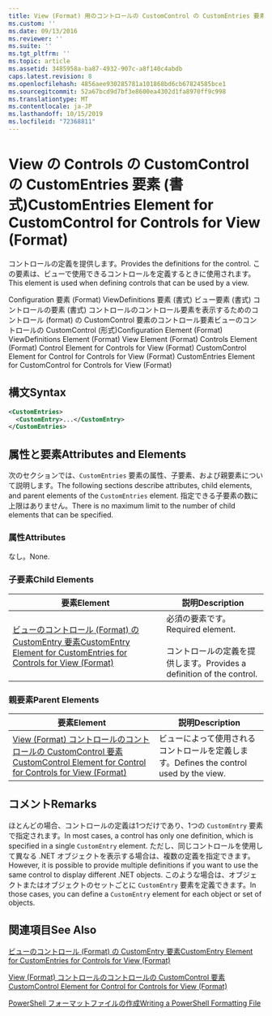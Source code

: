 ```yaml
---
title: View (Format) 用のコントロールの CustomControl の CustomEntries 要素Microsoft Docs
ms.custom: ''
ms.date: 09/13/2016
ms.reviewer: ''
ms.suite: ''
ms.tgt_pltfrm: ''
ms.topic: article
ms.assetid: 3485958a-ba87-4932-907c-a8f140c4abdb
caps.latest.revision: 8
ms.openlocfilehash: 4856aee930285781a101868bd6cb67824585bce1
ms.sourcegitcommit: 52a67bcd9d7bf3e8600ea4302d1fa8970ff9c998
ms.translationtype: MT
ms.contentlocale: ja-JP
ms.lasthandoff: 10/15/2019
ms.locfileid: "72368811"
---
```

# <a name="customentries-element-for-customcontrol-for-controls-for-view-format"></a><span data-ttu-id="5f267-102">View の Controls の CustomControl の CustomEntries 要素 (書式)</span><span class="sxs-lookup"><span data-stu-id="5f267-102">CustomEntries Element for CustomControl for Controls for View (Format)</span></span>

<span data-ttu-id="5f267-103">コントロールの定義を提供します。</span><span class="sxs-lookup"><span data-stu-id="5f267-103">Provides the definitions for the control.</span></span> <span data-ttu-id="5f267-104">この要素は、ビューで使用できるコントロールを定義するときに使用されます。</span><span class="sxs-lookup"><span data-stu-id="5f267-104">This element is used when defining controls that can be used by a view.</span></span>

<span data-ttu-id="5f267-105">Configuration 要素 (Format) ViewDefinitions 要素 (書式) ビュー要素 (書式) コントロールの要素 (書式) コントロールのコントロール要素を表示するためのコントロール (format) の CustomControl 要素のコントロール要素ビューのコントロールの CustomControl (形式)</span><span class="sxs-lookup"><span data-stu-id="5f267-105">Configuration Element (Format) ViewDefinitions Element (Format) View Element (Format) Controls Element (Format) Control Element for Controls for View (Format) CustomControl Element for Control for Controls for View (Format) CustomEntries Element for CustomControl for Controls for View (Format)</span></span>

## <a name="syntax"></a><span data-ttu-id="5f267-106">構文</span><span class="sxs-lookup"><span data-stu-id="5f267-106">Syntax</span></span>

```xml
<CustomEntries>
  <CustomEntry>...</CustomEntry>
</CustomEntries>
```

## <a name="attributes-and-elements"></a><span data-ttu-id="5f267-107">属性と要素</span><span class="sxs-lookup"><span data-stu-id="5f267-107">Attributes and Elements</span></span>

<span data-ttu-id="5f267-108">次のセクションでは、`CustomEntries` 要素の属性、子要素、および親要素について説明します。</span><span class="sxs-lookup"><span data-stu-id="5f267-108">The following sections describe attributes, child elements, and parent elements of the `CustomEntries` element.</span></span> <span data-ttu-id="5f267-109">指定できる子要素の数に上限はありません。</span><span class="sxs-lookup"><span data-stu-id="5f267-109">There is no maximum limit to the number of child elements that can be specified.</span></span>

### <a name="attributes"></a><span data-ttu-id="5f267-110">属性</span><span class="sxs-lookup"><span data-stu-id="5f267-110">Attributes</span></span>

<span data-ttu-id="5f267-111">なし。</span><span class="sxs-lookup"><span data-stu-id="5f267-111">None.</span></span>

### <a name="child-elements"></a><span data-ttu-id="5f267-112">子要素</span><span class="sxs-lookup"><span data-stu-id="5f267-112">Child Elements</span></span>

|<span data-ttu-id="5f267-113">要素</span><span class="sxs-lookup"><span data-stu-id="5f267-113">Element</span></span>|<span data-ttu-id="5f267-114">説明</span><span class="sxs-lookup"><span data-stu-id="5f267-114">Description</span></span>|
|-------------|-----------------|
|[<span data-ttu-id="5f267-115">ビューのコントロール (Format) の CustomEntry 要素</span><span class="sxs-lookup"><span data-stu-id="5f267-115">CustomEntry Element for CustomEntries for Controls for View (Format)</span></span>](./customentry-element-for-customentries-for-controls-for-view-format.md)|<span data-ttu-id="5f267-116">必須の要素です。</span><span class="sxs-lookup"><span data-stu-id="5f267-116">Required element.</span></span><br /><br /> <span data-ttu-id="5f267-117">コントロールの定義を提供します。</span><span class="sxs-lookup"><span data-stu-id="5f267-117">Provides a definition of the control.</span></span>|

### <a name="parent-elements"></a><span data-ttu-id="5f267-118">親要素</span><span class="sxs-lookup"><span data-stu-id="5f267-118">Parent Elements</span></span>

|<span data-ttu-id="5f267-119">要素</span><span class="sxs-lookup"><span data-stu-id="5f267-119">Element</span></span>|<span data-ttu-id="5f267-120">説明</span><span class="sxs-lookup"><span data-stu-id="5f267-120">Description</span></span>|
|-------------|-----------------|
|[<span data-ttu-id="5f267-121">View (Format) コントロールのコントロールの CustomControl 要素</span><span class="sxs-lookup"><span data-stu-id="5f267-121">CustomControl Element for Control for Controls for View (Format)</span></span>](./customcontrol-element-for-control-for-controls-for-view-format.md)|<span data-ttu-id="5f267-122">ビューによって使用されるコントロールを定義します。</span><span class="sxs-lookup"><span data-stu-id="5f267-122">Defines the control used by the view.</span></span>|

## <a name="remarks"></a><span data-ttu-id="5f267-123">コメント</span><span class="sxs-lookup"><span data-stu-id="5f267-123">Remarks</span></span>

<span data-ttu-id="5f267-124">ほとんどの場合、コントロールの定義は1つだけであり、1つの `CustomEntry` 要素で指定されます。</span><span class="sxs-lookup"><span data-stu-id="5f267-124">In most cases, a control has only one definition, which is specified in a single `CustomEntry` element.</span></span> <span data-ttu-id="5f267-125">ただし、同じコントロールを使用して異なる .NET オブジェクトを表示する場合は、複数の定義を指定できます。</span><span class="sxs-lookup"><span data-stu-id="5f267-125">However, it is possible to provide multiple definitions if you want to use the same control to display different .NET objects.</span></span> <span data-ttu-id="5f267-126">このような場合は、オブジェクトまたはオブジェクトのセットごとに `CustomEntry` 要素を定義できます。</span><span class="sxs-lookup"><span data-stu-id="5f267-126">In those cases, you can define a `CustomEntry` element for each object or set of objects.</span></span>

## <a name="see-also"></a><span data-ttu-id="5f267-127">関連項目</span><span class="sxs-lookup"><span data-stu-id="5f267-127">See Also</span></span>

[<span data-ttu-id="5f267-128">ビューのコントロール (Format) の CustomEntry 要素</span><span class="sxs-lookup"><span data-stu-id="5f267-128">CustomEntry Element for CustomEntries for Controls for View (Format)</span></span>](./customentry-element-for-customentries-for-controls-for-view-format.md)

[<span data-ttu-id="5f267-129">View (Format) コントロールのコントロールの CustomControl 要素</span><span class="sxs-lookup"><span data-stu-id="5f267-129">CustomControl Element for Control for Controls for View (Format)</span></span>](./customcontrol-element-for-control-for-controls-for-view-format.md)

[<span data-ttu-id="5f267-130">PowerShell フォーマットファイルの作成</span><span class="sxs-lookup"><span data-stu-id="5f267-130">Writing a PowerShell Formatting File</span></span>](./writing-a-powershell-formatting-file.md)
